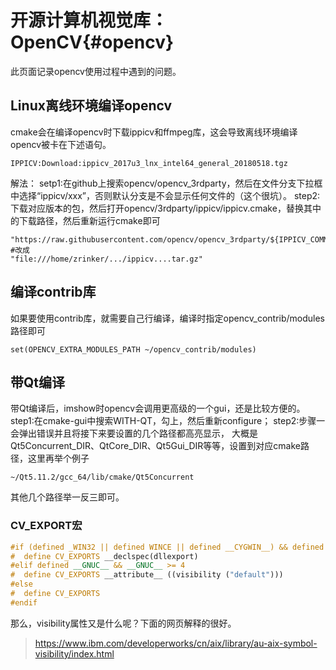 开源计算机视觉库：OpenCV{#opencv}
==================

此页面记录opencv使用过程中遇到的问题。

## Linux离线环境编译opencv
cmake会在编译opencv时下载ippicv和ffmpeg库，这会导致离线环境编译opencv被卡在下述语句。
```{.sh}
IPPICV:Download:ippicv_2017u3_lnx_intel64_general_20180518.tgz
```

解法：
setp1:在github上搜索opencv/opencv_3rdparty，然后在文件分支下拉框中选择“ippicv/xxx”，否则默认分支是不会显示任何文件的（这个很坑）。
step2:下载对应版本的包，然后打开opencv/3rdparty/ippicv/ippicv.cmake，替换其中的下载路径，然后重新运行cmake即可

```{.cmake}
"https://raw.githubusercontent.com/opencv/opencv_3rdparty/${IPPICV_COMMIT}/ippicv/"
#改成
"file:///home/zrinker/.../ippicv....tar.gz"
```

## 编译contrib库
如果要使用contrib库，就需要自己行编译，编译时指定opencv_contrib/modules路径即可
~~~{.cmake}
set(OPENCV_EXTRA_MODULES_PATH ~/opencv_contrib/modules)
~~~

## 带Qt编译
带Qt编译后，imshow时opencv会调用更高级的一个gui，还是比较方便的。
step1:在cmake-gui中搜索WITH-QT，勾上，然后重新configure；
step2:步骤一会弹出错误并且将接下来要设置的几个路径都高亮显示， 大概是Qt5Concurrent_DIR、QtCore_DIR、Qt5Gui_DIR等等，设置到对应cmake路径，这里再举个例子
~~~{.cmake}
~/Qt5.11.2/gcc_64/lib/cmake/Qt5Concurrent
~~~
其他几个路径举一反三即可。

### CV_EXPORT宏

```cpp
#if (defined _WIN32 || defined WINCE || defined __CYGWIN__) && defined CVAPI_EXPORTS
#  define CV_EXPORTS __declspec(dllexport)
#elif defined __GNUC__ && __GNUC__ >= 4
#  define CV_EXPORTS __attribute__ ((visibility ("default")))
#else
#  define CV_EXPORTS
#endif
```

那么，visibility属性又是什么呢？下面的网页解释的很好。

> https://www.ibm.com/developerworks/cn/aix/library/au-aix-symbol-visibility/index.html
